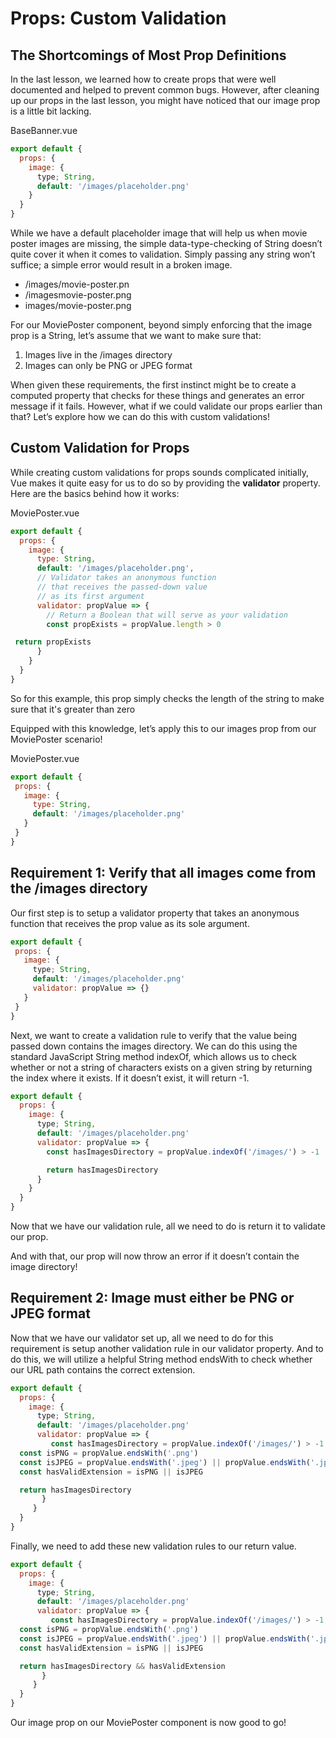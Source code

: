 # Props: Custom Validation

## The Shortcomings of Most Prop Definitions

In the last lesson, we learned how to create props that were well documented and helped to prevent common bugs. However, after cleaning up our props in the last lesson, you might have noticed that our image prop is a little bit lacking.

 BaseBanner.vue

```javaScript
export default {
  props: {
    image: {
      type; String,
      default: '/images/placeholder.png' 
    }
  }
}
```

While we have a default placeholder image that will help us when movie poster images are missing, the simple data-type-checking of String doesn’t quite cover it when it comes to validation. Simply passing any string won’t suffice; a simple error would result in a broken image.

- /images/movie-poster.pn
- /imagesmovie-poster.png
- images/movie-poster.png

For our MoviePoster component, beyond simply enforcing that the image prop is a String, let’s assume that we want to make sure that:

1. Images live in the /images directory
2. Images can only be PNG or JPEG format

When given these requirements, the first instinct might be to create a computed property that checks for these things and generates an error message if it fails. However, what if we could validate our props earlier than that? Let’s explore how we can do this with custom validations!

## Custom Validation for Props

While creating custom validations for props sounds complicated initially, Vue makes it quite easy for us to do so by providing the __validator__ property. Here are the basics behind how it works:

MoviePoster.vue

```javaScript
export default {
  props: {
    image: {
      type: String,
      default: '/images/placeholder.png',
      // Validator takes an anonymous function 
      // that receives the passed-down value
      // as its first argument
      validator: propValue => {
        // Return a Boolean that will serve as your validation
        const propExists = propValue.length > 0

 return propExists
      }  
    }
  }
}
```

So for this example, this prop simply checks the length of the string to make sure that it's greater than zero

Equipped with this knowledge, let’s apply this to our images prop from our MoviePoster scenario!

 MoviePoster.vue

 ```javaScript
export default {
  props: {
    image: {
      type: String,
      default: '/images/placeholder.png' 
    }
  }
}
```

## Requirement 1: Verify that all images come from the /images directory

Our first step is to setup a validator property that takes an anonymous function that receives the prop value as its sole argument.

 ```javaScript
export default {
  props: {
    image: {
      type; String,
      default: '/images/placeholder.png' 
      validator: propValue => {}
    }
  }
}
```

Next, we want to create a validation rule to verify that the value being passed down contains the images directory. We can do this using the standard JavaScript String method indexOf, which allows us to check whether or not a string of characters exists on a given string by returning the index where it exists. If it doesn’t exist, it will return -1.

```javaScript
export default {
  props: {
    image: {
      type; String,
      default: '/images/placeholder.png' 
      validator: propValue => {
        const hasImagesDirectory = propValue.indexOf('/images/') > -1

        return hasImagesDirectory
      }
    }
  }
}
```

Now that we have our validation rule, all we need to do is return it to validate our prop.

And with that, our prop will now throw an error if it doesn’t contain the image directory!

## Requirement 2: Image must either be PNG or JPEG format

Now that we have our validator set up, all we need to do for this requirement is setup another validation rule in our validator property. And to do this, we will utilize a helpful String method endsWith to check whether our URL path contains the correct extension.

```javaScript
export default {
  props: {
    image: {
      type; String,
      default: '/images/placeholder.png' 
      validator: propValue => {
         const hasImagesDirectory = propValue.indexOf('/images/') > -1
  const isPNG = propValue.endsWith('.png')
  const isJPEG = propValue.endsWith('.jpeg') || propValue.endsWith('.jpg')
  const hasValidExtension = isPNG || isJPEG

  return hasImagesDirectory
       }
     }
  }
}
```

Finally, we need to add these new validation rules to our return value.

```javaScript
export default {
  props: {
    image: {
      type; String,
      default: '/images/placeholder.png' 
      validator: propValue => {
         const hasImagesDirectory = propValue.indexOf('/images/') > -1
  const isPNG = propValue.endsWith('.png')
  const isJPEG = propValue.endsWith('.jpeg') || propValue.endsWith('.jpg')
  const hasValidExtension = isPNG || isJPEG

  return hasImagesDirectory && hasValidExtension
       }
     }
  }
}
```

Our image prop on our MoviePoster component is now good to go!
